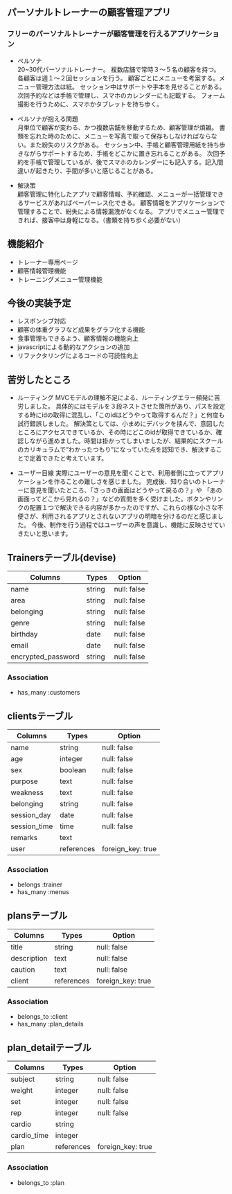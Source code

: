 ## パーソナルトレーナーの顧客管理アプリ
### フリーのパーソナルトレーナーが顧客管理を行えるアプリケーション
- ペルソナ  
  20~30代パーソナルトレーナー。
  複数店舗で常時３〜５名の顧客を持つ。
  各顧客は週１〜２回セッションを行う。
  顧客ごとにメニューを考案する。メニュー管理方法は紙。
  セッション中はサポートや手本を見せることがある。
  次回予約などは手帳で管理し、スマホのカレンダーにも記載する。
  フォーム撮影を行うために、スマホかタブレットを持ち歩く。

- ペルソナが抱える問題  
  月単位で顧客が変わる、かつ複数店舗を移動するため、顧客管理が煩雑。
  書類を忘れた時のために、メニューを写真で取って保存もしなければならない。また紛失のリスクがある。
  セッション中、手帳と顧客管理用紙を持ち歩きながらサポートするため、手帳をどこかに置き忘れることがある。
  次回予約を手帳で管理しているが、後でスマホのカレンダーにも記入する。記入間違いが起きたり、手間が多いと感じることがある。

- 解決策  
  顧客管理に特化したアプリで顧客情報、予約確認、メニューが一括管理できるサービスがあればペーパーレス化できる。
  顧客情報をアプリケーションで管理することで、紛失による情報漏洩がなくなる。
  アプリでメニュー管理できれば、接客中は身軽になる。（書類を持ち歩く必要がない）

## 機能紹介
- トレーナー専用ページ
- 顧客情報管理機能
- トレーニングメニュー管理機能


## 今後の実装予定
- レスポンシブ対応
- 顧客の体重グラフなど成果をグラフ化する機能
- 食事管理もできるよう、顧客情報の機能向上
- javascriptによる動的なアクションの追加
- リファクタリングによるコードの可読性向上

## 苦労したところ
- ルーティング
  MVCモデルの理解不足による、ルーティングエラー頻発に苦労しました。
  具体的にはモデルを３段ネストさせた箇所があり、パスを設定する時にidの取得に混乱し、「このidはどうやって取得するんだ？」と何度も試行錯誤しました。
  解決策としては、小まめにデバックを挟んで、意図したところにアクセスできているか、その時にどこのidが取得できているか、確認しながら進めました。時間は掛かってしまいましたが、結果的にスクールのカリキュラムで”わかったつもり”になっていた点を認知でき、解決することで定着できたと考えています。

- ユーザー目線
  実際にユーザーの意見を聞くことで、利用者側に立ってアプリケーションを作ることの難しさを感じました。
  完成後、知り合いのトレーナーに意見を聞いたところ、「さっきの画面はどうやって戻るの？」や  「あの画面ってどこから見れるの？」などの質問を多く受けました。ボタンやリンクの配置１つで解決できる内容が多かったのですが、これらの様な小さな不便さが、利用されるアプリとされないアプリの明暗を分けるのだと感じました。
  今後、制作を行う過程ではユーザーの声を意識し、機能に反映させていきたいと思います。
  

## Trainersテーブル(devise)

| Columns                   | Types          | Option                     |
| --------------------------|----------------| ---------------------------|
| name                      |   string       | null: false                |
| area                      |   string       | null: false                |
| belonging                 |   string       | null: false                |
| genre                     |   string       | null: false                |
| birthday                  |   date         | null: false                |
| email                     |   date         | null: false                |
| encrypted_password        |   string       | null: false                |

### Association
- has_many :customers

## clientsテーブル

| Columns             | Types          | Option                     |
| --------------------|----------------| ---------------------------|
| name                |   string       | null: false                |
| age                 |   integer      | null: false                |
| sex                 |   boolean      | null: false                |
| purpose             |   text         | null: false                |
| weakness            |   text         | null: false                |
| belonging           |   string       | null: false                |
| session_day         |   date         | null: false                |
| session_time        |   time         | null: false                |
| remarks             |   text         |                            |
| user                |   references   | foreign_key: true          |

### Association
- belongs :trainer
- has_many :menus


## plansテーブル

| Columns                   | Types          | Option                     |
| --------------------------|----------------| ---------------------------|
|  title                    |   string       | null: false                |
|  description              |   text         | null: false                |
|  caution                  |   text         | null: false                |
|  client                   |   references   | foreign_key: true          |

### Association
- belongs_to :client
- has_many :plan_details

## plan_detailテーブル

| Columns                   | Types          | Option                     |
| --------------------------|----------------| ---------------------------|
|  subject                  |   string       | null: false                |
|  weight                   |   integer      | null: false                |
|  set                      |   integer      | null: false                |
|  rep                      |   integer      | null: false                |
|  cardio                   |   string       |                            |
|  cardio_time              |   integer      |                            |
|  plan                     |   references   | foreign_key: true          |

### Association
- belongs_to :plan
  
